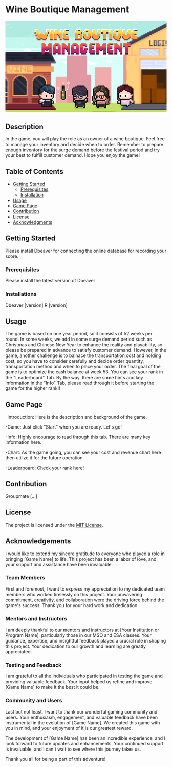 # Wine Boutique Management

![Logo](Thumbnail.png)

## Description

In the game, you will play the role as an owner of a wine boutique. Feel free to manage your inventory and decide when to order. Remember to prepare enough inventory for the surge demand before the festival period and try your best to fulfill customer demand. 
Hope you enjoy the game!


## Table of Contents

- [Getting Started](#getting-started)
  - [Prerequisites](#prerequisites)
  - [Installation](#installation)
- [Usage](#usage)
- [Game Page](#game-page)
- [Contribution](#contribution)
- [License](#license)
- [Acknowledgments](#acknowledgments)

## Getting Started

Please install Dbeaver for connecting the online database for recording your score.

### Prerequisites

Please install the latest version of Dbeaver

### Installations
Dbeaver [version]
R [version]

## Usage

The game is based on one year period, so it consists of 52 weeks per round. In some weeks, we add in some surge demand period such as Christmas and Chinese New Year to enhance the reality and playability, so please be prepared in advance to satisfy customer demand. However, in the game, another challenge is to balnace the transportation cost and holding cost, so you have to consider carefully and decide order quantity, transportation method and when to place your order. The final goal of the game is to optimize the cash balance at week 53. You can see your rank in the "Leaderboard" Tab. By the way. there are some hints and key information in the "Info" Tab, please read through it before starting the game for the higher rank!!

## Game Page

-Introduction: Here is the description and background of the game.  

-Game: Just click "Start" when you are ready. Let's go!  

-Info: Highly encourage to read through this tab. There are many key information here.  

-Chart: As the game going, you can see your cost and revenue chart here then utilize it for the future operation.  

-Leaderboard: Check your rank here!  

## Contribution

Groupmate [...]

## License

The project is licensed under the [MIT License](LICENSE).

## Acknowledgements

I would like to extend my sincere gratitude to everyone who played a role in bringing [Game Name] to life. This project has been a labor of love, and your support and assistance have been invaluable.

### Team Members

First and foremost, I want to express my appreciation to my dedicated team members who worked tirelessly on this project. Your unwavering commitment, creativity, and collaboration were the driving force behind the game's success. Thank you for your hard work and dedication.

### Mentors and Instructors

I am deeply thankful to our mentors and instructors at [Your Institution or Program Name], particularly those in our MSO and ESA classes. Your guidance, expertise, and insightful feedback played a crucial role in shaping this project. Your dedication to our growth and learning are greatly appreciated.

### Testing and Feedback

I am grateful to all the individuals who participated in testing the game and providing valuable feedback. Your input helped us refine and improve [Game Name] to make it the best it could be.

### Community and Users

Last but not least, I want to thank our wonderful gaming community and users. Your enthusiasm, engagement, and valuable feedback have been instrumental in the evolution of [Game Name]. We created this game with you in mind, and your enjoyment of it is our greatest reward.

The development of [Game Name] has been an incredible experience, and I look forward to future updates and enhancements. Your continued support is invaluable, and I can't wait to see where this journey takes us.

Thank you all for being a part of this adventure!
